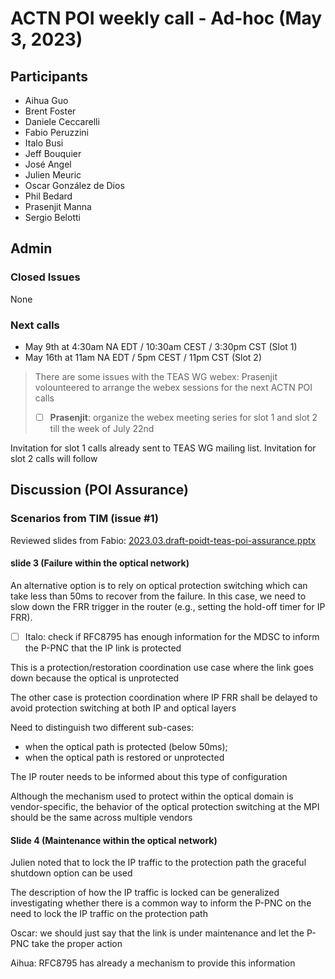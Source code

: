 # ACTN POI weekly call - Ad-hoc (May 3, 2023)

## Participants
- Aihua Guo
- Brent Foster
- Daniele Ceccarelli
- Fabio Peruzzini
- Italo Busi
- Jeff Bouquier
- José Angel
- Julien Meuric
- Oscar González de Dios
- Phil Bedard
- Prasenjit Manna
- Sergio Belotti

## Admin

### Closed Issues

None

### Next calls

- May 9th at 4:30am NA EDT / 10:30am CEST / 3:30pm CST (Slot 1)
- May 16th at 11am NA EDT / 5pm CEST / 11pm CST (Slot 2)

> There are some issues with the TEAS WG webex: Prasenjit volounteered to arrange the webex sessions for the next ACTN POI calls
> 
> - [ ] **Prasenjit**: organize the webex meeting series for slot 1 and slot 2 till the week of July 22nd

Invitation for slot 1 calls already sent to TEAS WG mailing list. Invitation for slot 2 calls will follow

## Discussion (POI Assurance)

### Scenarios from TIM (issue #1)

Reviewed slides from Fabio: [2023.03.draft-poidt-teas-poi-assurance.pptx](https://github.com/italobusi/draft-poidt-teas-actn-poi-assurance/files/10885907/2023.03.draft-poidt-teas-poi-assurance.pptx)


#### slide 3 (Failure within the optical network)

An alternative option is to rely on optical protection switching which can take less than 50ms to recover from the failure. In this case, we need to slow down the FRR trigger in the router (e.g., setting the hold-off timer for IP FRR).

- [ ] Italo: check if RFC8795 has enough information for the MDSC to inform the P-PNC that the IP link is protected

This is a protection/restoration coordination use case where the link goes down because the optical is unprotected

The other case is protection coordination where IP FRR shall be delayed to avoid protection switching at both IP and optical layers

Need to distinguish two different sub-cases:
- when the optical path is protected (below 50ms);
- when the optical path is restored or unprotected

The IP router needs to be informed about this type of configuration

Although the mechanism used to protect within the optical domain is vendor-specific, the behavior of the optical protection switching at the MPI should be the same across multiple vendors

#### Slide 4 (Maintenance within the optical network)

Julien noted that to lock the IP traffic to the protection path the graceful shutdown option can be used

The description of how the IP traffic is locked can be generalized investigating whether there is a common way to inform the P-PNC on the need to lock the IP traffic on the protection path

Oscar: we should just say that the link is under maintenance and let the P-PNC take the proper action

Aihua: RFC8795 has already a mechanism to provide this information
